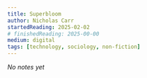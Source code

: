 ```yaml
---
title: Superbloom
author: Nicholas Carr
startedReading: 2025-02-02
# finishedReading: 2025-00-00
medium: digital
tags: [technology, sociology, non-fiction]
---
```


_No notes yet_
